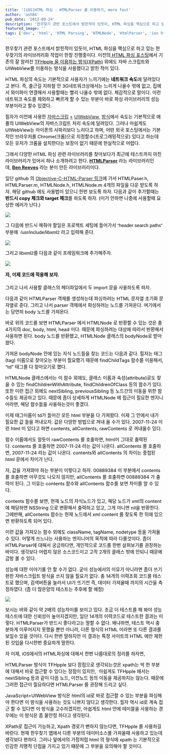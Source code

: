 ```yaml
---
title: '[iOS]HTML 파싱 - HTMLParser 를 이용하기, more fast'
author: 'ash84'
pub_date: '2012-09-24'
description: '한우찾기 관련 포스트에서 밝힌적이 있듯이, HTML 파싱을 핵심으로 하고 있는 한우찾기의 라이브러리화 작업이 한창 진행중이다. 이전의[ HTML 파싱 포스팅](http://ash84.tistory.com/697)'
featured_image: ''
tags: ['dev', 'html', 'HTML Parsing', 'HTMLNode', 'HtmlParser', 'ios html parsing', '아이폰', '아이폰 개발', '파싱']
---
```



<span style="font-size: 11pt; "><span style="color: rgb(0, 0, 0); ">한우찾기 관련 포스트에서 밝힌적이 있듯이, HTML 파싱을 핵심으로 하고 있는 한우찾기의 라이</span><span style="color: rgb(0, 0, 0); ">브러리화 작업이 한창 진행중이다. 이전의</span>[<span style="color: rgb(0, 0, 0); "> HTML 파싱 포스팅</span>](http://ash84.tistory.com/697)<span style="color: rgb(0, 0, 0); ">에서 기존의 잘 알려진 </span>[<span style="color: rgb(0, 0, 0); ">TFHpple 을 이용하는 방식(XPath)</span>](http://printf.egloos.com/1930529)<span style="color: rgb(0, 0, 0); "> 외에도 자바 스크립트와 UIWebView를 이용하는 방식을 사용했다고 밝힌 적이 있다. </span></span>

<span style="font-size: 11pt; "><span style="color: rgb(0, 0, 0); ">HTML 파싱의 속도는 기본적으로 사용자가 느끼기에는 </span>**<span style="color: rgb(0, 0, 0); ">네트워크 속도</span>**<span style="color: rgb(0, 0, 0); ">에 달려있다고 본다. 즉, 출근길 지하철 안 3G네트워크상에서는 느리게 나올수 밖에 없고, 집에서 와이파이 연결해서 사용할때는 빨리 나올수 밖에 없다. 체감적으로 말이다. 이런 네트워크 속도를 제외하고 빠르게 할 수 있는 부분이 바로 파싱 라이브러리의 성능 부분이라고 할수 있겠다. </span></span>

<span style="font-size: 11pt; color: rgb(0, 0, 0); ">  
</span>

<span style="font-size: 11pt; color: rgb(0, 0, 0); ">필자가 이전에 사용한 [자바스크립](http://ash84.tistory.com/697) [+](http://ash84.tistory.com/697) [UIWebView ](http://ash84.tistory.com/697) [방식](http://ash84.tistory.com/697)에서 속도는 기본적으로 애플의 UIWebView의 자바스크립트 처리 속도에 달려있다. 그러나 아쉽게도 UIWebView는 아이폰의 사파리보다 느리다고 하며, 어떤 외국 포스팅에서는 기본적인 브라우저를 Chrome(크롬)으로 지정할수(프로그래밍적으로) 있다고 하는데 모든 유저가 크롬을 설치한다는 보장이 없기 때문에 현실적으로 어렵다.</span>

<span style="font-size: 11pt; color: rgb(0, 0, 0); ">  
</span>

<span style="font-size: 11pt; color: rgb(0, 0, 0); ">그래서 다양한 HTML 파싱 관련 라이브러리를 찾아보다가 최근에 테스트까지 마친 라이브러리가 있어서 하나 소개하려고 한다. **[HTMLParser](https://github.com/zootreeves/Objective-C-HMTL-Parser)** 라는 라이브러리인데, **[Ben Reeves](https://github.com/zootreeves)** 라는 분이 만든 라이브러리이다.</span>

<span style="font-size: 11pt; color: rgb(0, 0, 0); ">일단 github 의 [Objective-C-HTML-Parser 링크](https://github.com/zootreeves/Objective-C-HMTL-Parser)에 가서 HTMLPase</span><span style="background-color: rgb(255, 255, 255); color: rgb(0, 0, 0); font-size: 11pt; ">r.h, H</span><span style="font-size: 11pt; color: rgb(0, 0, 0); ">TMLParser.m, HTMLNode.h, HTMLNode.m 4개의 파일을 다운 받도록 하자. 해당 github 에도 사용법이 있으니 한번 보도록 하자. 다음과 같이 추가할때는 **반드시 copy 체크와 target 체크**를 하도록 하자. (이거 안하면 나중에 사용할때 요상한 에러가 난다.)</span>

![](http://ash84.net/wp-content/uploads/1/cfile10.uf.162BEA36505D82B10EEEA2.jpg)

<span style="font-size: 11pt; color: rgb(0, 0, 0); ">그 다음에 반드시 해줘야 할일은 프로젝트 세팅에 들어가서 </span><font face="Helvetica, arial, freesans, clean, sans-serif" style="line-height: 2; "><span style="font-size: 11pt; line-height: 22px; color: rgb(0, 0, 0); ">“header search paths” 부분에 </span></font><font face="Helvetica, arial, freesans, clean, sans-serif"><span style="font-size: 11pt; line-height: 22px; color: rgb(0, 0, 0); "> </span></font><span style="font-family: Helvetica, arial, freesans, clean, sans-serif; font-size: 11pt; line-height: 22px; color: rgb(0, 0, 0); ">/usr/include/libxml2 라고 입력해 준다. </span>

<span style="font-family: Helvetica, arial, freesans, clean, sans-serif; font-size: 11pt; line-height: 22px; color: rgb(0, 0, 0); ">  
</span>

![](http://ash84.net/wp-content/uploads/1/cfile8.uf.144FB642505D83080DC8B6.jpg)

<span style="color: rgb(0, 0, 0); font-family: Helvetica, arial, freesans, clean, sans-serif; font-size: 11pt; line-height: 22px; ">  
</span>

<span style="color: rgb(0, 0, 0); font-family: Helvetica, arial, freesans, clean, sans-serif; font-size: 11pt; line-height: 22px; ">그리고 libxml2를 다음과 같이 프레임워크에 추가해주자.</span>

![](http://ash84.net/wp-content/uploads/1/cfile10.uf.1164FB38505D835B165AC7.jpg)

<span style="color: rgb(0, 0, 0); font-size: 11pt; line-height: 2; ">  
</span>

<span style="color: rgb(0, 0, 0); font-size: 11pt; line-height: 2; ">**자, 이제 코드에 적용해 보자.**</span>

<span style="font-size: 11pt; color: rgb(0, 0, 0); ">그리고 나서 사용할 클래스의 헤더파일에서 두 import 문을 사용하도록 하자. </span>

<script src="https://gist.github.com/3765649.js"></script>

<span style="font-size: 11pt; color: rgb(0, 0, 0); ">다음과 같이 HTMLParser 객체를 생성하는데 파싱하려는 HTML 문자열 초기화 문자열로 준다. 그리고 나서 parser 객체에서 파싱하려는 노드를 가져온다. 여기에서는 당연히 body 노드를 가져온다. </span>

<script src="https://gist.github.com/3765655.js"></script>  
  
<script src="https://gist.github.com/3765659.js"></script>

<span style="font-size: 11pt; color: rgb(0, 0, 0); ">바로 위의 코드를 보면 HTMLParser 에서 HTMLNode 로 반환할 수 있는 것은 총 4가지의 doc, body, html, head 이다. 때문에 파싱하려는 대상에 따라서 반환해서 사용하면 된다. body 노드를 반환했고, HTMLNode 클래스의 bodyNode로 받아 왔다. </span>

<span style="font-size: 11pt; color: rgb(0, 0, 0); ">가져온 bodyNode 안에 있는 자식 노드들을 찾는 코드는 다음과 같다. 필자는 태그(tag) 이름으로 찾아오는 부분이 필요했기 때문에 findChildTags 함수를 이용해서, “td” 태그를 다 찾아오기로 했다. </span>

<script src="https://gist.github.com/3765661.js"></script>

<span style="font-size: 11pt; color: rgb(0, 0, 0); ">HTMLNode 클래스에서는 이 함수 외에도, 클래스 이름과 속성(attribute)로도 찾을 수 있는 findChildrenWithAttribute, findChildrenOfClass 등의 함수가 있다. 또한 이런 접근 외에도 nextSibling, previousSibling 등 노드간의 이동을 위한 함수들도 제공하고 있다. 때문에 좀더 상세하게 HTMLNode 에 접근이 필요한 엔지니어라면, 해당 함수들을 사용하는것이 좋겠다. </span>

<span style="font-size: 11pt; color: rgb(0, 0, 0); ">이제 태그이름이 td가 들어간 모든 html 부분을 다 가져왔다. 이제 그 안에서 내가 필요한 값 들을 꺼내오자. 값은 다양한 방법으로 꺼내 올 수가 있다. <td class=”fir”>2007-11-24</td> 이런 html 이 있다고 하면 contents, allContents, rawContents 로 꺼내올수 있다. </span>

<script src="https://gist.github.com/3765713.js"></script>

<span style="font-size: 11pt; color: rgb(0, 0, 0); ">함수 이름에서도 알듯이 rawContents 를 호출하면, html이 그대로 출력된다. contents 를 호출하면 2007-11-24 라는 값이 나온다. allContents 를 호출하면, 2007-11-24 라는 값이 나온다. contents와 allContents 의 차이는 중첩된 html 문에서 차이가 난다. </span>

<span style="font-size: 11pt; color: rgb(0, 0, 0); ">자, 값을 가져와야 하는 부분이 이렇다고 하자. <td><span class=”vol1″>00889384</span></td> 이 부분에서 contents 를 호출하면 아무것도 나오지 않지만, allContents 를 호출하면 00889384 가 출력이 된다. 그 이유는 contents 함수와 allContents 함수를 보면 차이를 알 수 있다. </span>

<script src="https://gist.github.com/3765723.js"></script>

<span style="font-size: 11pt; color: rgb(0, 0, 0); ">contents 함수를 보면, 현재 노드의 자식노드가 있고, 해당 노드가 xml의 content에 해당하면 NSString 으로 변환해서 출력하고 있고, 그게 아니면 nil을 반환한다. 그에반해, allContents 함수는 현재 노드에서 xml content 를 찾도록 한 뒤에 있으면 반환하도록 되어 있다. </span>

<span style="font-size: 11pt; color: rgb(0, 0, 0); ">이런 값을 가져오는 함수 외에도 className, tagName, nodetype 등을 가져올 수 있다. 어떻게 쓰느냐는 사용하는 엔지니어의 목적에 따라 다를것이다. 좀더 HTMLParser에 대해서 궁금하다면, 개인적으로 코드를 한번 살펴보기를 권장하는 바이다. 생각보다 어렵지 않은 소스코드이고 고작 2개의 클래스 밖에 안되니 때문에 금방 볼 수 있다. </span>

<span style="font-size: 11pt; color: rgb(0, 0, 0); ">성능에 대한 이야기를 안 할 수가 없다. 굳이 성능에서의 이유가 아니라면 좀더 쓰기 편한 자바스크립트 방식을 쓰지 않을 필요가 없다. 총 14개의 이력조회 코드를 테스트로 했으며, 검색버튼을 눌러서 UI가 뜨기전 즉, 데이터 가져올때 까지의 시간을 측정하였다. (좀 더 많은양의 테스트는 추후에 할 예정)</span>

![](http://ash84.net/wp-content/uploads/1/cfile5.uf.1243B533505D8CA01F1523.jpg)

<span style="font-size: 11pt; color: rgb(0, 0, 0); ">보시는 바와 같이 약 2배의 성능차이를 보이고 있다. 조금 더 테스트를 해 봐야 성능 테스트에 대한 신뢰성이 높아지겠지만, 일단 14개의 이력코드로 테스트한 결과는 이렇다. HTMLParser가 반드시 좋다라고는 말할 수 없다. 왜냐하면, 테스트 역시 충분하게 이루어지지 못했을 뿐만 아니라, 다른 형식의 HTML 이라면 또 다른 결과를 보일수 있을 것이다. 다시 한번 말하지만 이 결과는 특정 사이트의 HTML 에만 제한된 것입을 다시한번 중요하게 말한다. </span>

<span style="font-size: 11pt; color: rgb(0, 0, 0); ">자 이제, iOS에서의 HTML파싱에 대해서 한번 나름대로의 정리를 하자면, </span>

<span style="font-size: 11pt; color: rgb(0, 0, 0); ">HTMLParser 방식이 TFHpple 보다 장점으로 생각되는것은 xpath는 딱 한 부분에 대해서 바로 접근할 수 있다는 장점이 있지만,  아쉽게도 TFHpple 에서는 nextSibling 등과 같이 다음 노드, 이전노드 등의 이동을 제공하지는 않는다. 때문에 그러한 접근이 필요하다면 HTMLParser 를 권장해 드리고 싶다. </span>

<span style="font-size: 11pt; color: rgb(0, 0, 0); ">JavaScript+UIWebView 방식은 html의 id로 바로 접근할 수 있는 부분을 파싱해야 한다면 이 방식을 사용하는 것도 나쁘지 않다고 생각한다. 필자 역시 id로 계속 접근 할 수 있다면 이 방식을 고수하겠지만, 아쉽게도 html 안에 테이블을 사용하는 경우에는 이 방식은 좀 불안정 하다고 생각된다. </span>

<span style="font-size: 11pt; color: rgb(0, 0, 0); ">XPath로 접근이 가능하고, Xpath 경로가 변하지 않는다면, TFHpple 를 사용하길 바란다. 현재 한우찾기 앱에서 다른 부분의 데이터소스를 가져올때 사용하고 있는데 생각보다 편하다. 그러나 앞에서의 가정처럼 html 의 형식에 xpath 는 기본적으로 민감한 치명적 단점을 가지고 있기 떄문에 그 부분을 유의해야 할 것이다.  </span>



